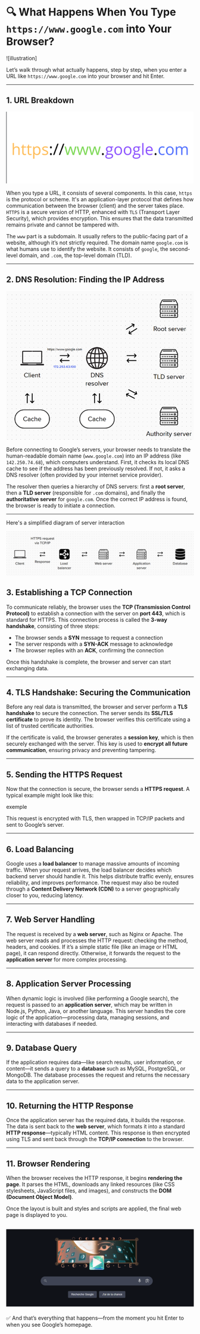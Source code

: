 # 🔍 What Happens When You Type `https://www.google.com` into Your Browser?

![illustration]

Let’s walk through what actually happens, step by step, when you enter a URL like `https://www.google.com` into your browser and hit Enter.

---

## 1. URL Breakdown

![url-breakdown](img/url-breakdown.png)

When you type a URL, it consists of several components. In this case, `https` is the protocol or scheme. It's an application-layer protocol that defines how communication between the browser (client) and the server takes place. `HTTPS` is a secure version of HTTP, enhanced with `TLS` (Transport Layer Security), which provides encryption. This ensures that the data transmitted remains private and cannot be tampered with.

The `www` part is a subdomain. It usually refers to the public-facing part of a website, although it’s not strictly required. The domain name `google.com` is what humans use to identify the website. It consists of `google`, the second-level domain, and `.com`, the top-level domain (TLD).

---

## 2. DNS Resolution: Finding the IP Address

![diagram](img/dns-diagram.png)

Before connecting to Google’s servers, your browser needs to translate the human-readable domain name (`www.google.com`) into an IP address (like `142.250.74.68`), which computers understand. First, it checks its local DNS cache to see if the address has been previously resolved. If not, it asks a DNS resolver (often provided by your internet service provider).

The resolver then queries a hierarchy of DNS servers: first a **root server**, then a **TLD server** (responsible for `.com` domains), and finally the **authoritative server** for `google.com`. Once the correct IP address is found, the browser is ready to initiate a connection.

---

Here's a simplified diagram of server interaction

![diagram-simplified](img/simplified-scheme.png)

## 3. Establishing a TCP Connection

To communicate reliably, the browser uses the **TCP (Transmission Control Protocol)** to establish a connection with the server on **port 443**, which is standard for HTTPS. This connection process is called the **3-way handshake**, consisting of three steps:

- The browser sends a **SYN** message to request a connection  
- The server responds with a **SYN-ACK** message to acknowledge  
- The browser replies with an **ACK**, confirming the connection

Once this handshake is complete, the browser and server can start exchanging data.

---

## 4. TLS Handshake: Securing the Communication

Before any real data is transmitted, the browser and server perform a **TLS handshake** to secure the connection. The server sends its **SSL/TLS certificate** to prove its identity. The browser verifies this certificate using a list of trusted certificate authorities.

If the certificate is valid, the browser generates a **session key**, which is then securely exchanged with the server. This key is used to **encrypt all future communication**, ensuring privacy and preventing tampering.

---

## 5. Sending the HTTPS Request

Now that the connection is secure, the browser sends a **HTTPS request**. A typical example might look like this:

exemple


This request is encrypted with TLS, then wrapped in TCP/IP packets and sent to Google’s server.

---

## 6. Load Balancing

Google uses a **load balancer** to manage massive amounts of incoming traffic. When your request arrives, the load balancer decides which backend server should handle it. This helps distribute traffic evenly, ensures reliability, and improves performance. The request may also be routed through a **Content Delivery Network (CDN)** to a server geographically closer to you, reducing latency.

---

## 7. Web Server Handling

The request is received by a **web server**, such as Nginx or Apache. The web server reads and processes the HTTP request: checking the method, headers, and cookies. If it’s a simple static file (like an image or HTML page), it can respond directly. Otherwise, it forwards the request to the **application server** for more complex processing.

---

## 8. Application Server Processing

When dynamic logic is involved (like performing a Google search), the request is passed to an **application server**, which may be written in Node.js, Python, Java, or another language. This server handles the core logic of the application—processing data, managing sessions, and interacting with databases if needed.

---

## 9. Database Query

If the application requires data—like search results, user information, or content—it sends a query to a **database** such as MySQL, PostgreSQL, or MongoDB. The database processes the request and returns the necessary data to the application server.

---

## 10. Returning the HTTP Response

Once the application server has the required data, it builds the response. The data is sent back to the **web server**, which formats it into a standard **HTTP response**—typically HTML content. This response is then encrypted using TLS and sent back through the **TCP/IP connection** to the browser.

---

## 11. Browser Rendering

When the browser receives the HTTP response, it begins **rendering the page**. It parses the HTML, downloads any linked resources (like CSS stylesheets, JavaScript files, and images), and constructs the **DOM (Document Object Model)**.

Once the layout is built and styles and scripts are applied, the final web page is displayed to you.

![google-web-page](img/google-page.png)
---

✅ And that’s everything that happens—from the moment you hit Enter to when you see Google’s homepage.
